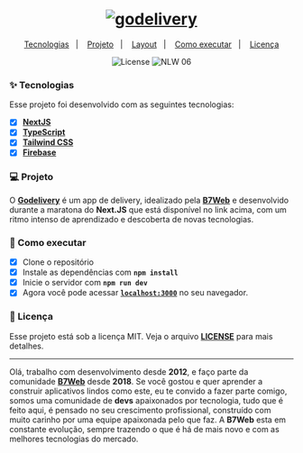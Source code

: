 <h1 align="center">
  <a href="https://letmeask-85ab4.firebaseapp.com/">
    <img alt="godelivery" title="godelivery" src="./src/assets/images/logo.svg">
  </a>
</h1>

<p align="center">
  <a href="#-tecnologias">Tecnologias</a>&nbsp;&nbsp;&nbsp;|&nbsp;&nbsp;&nbsp;
  <a href="#-projeto">Projeto</a>&nbsp;&nbsp;&nbsp;|&nbsp;&nbsp;&nbsp;
  <a href="#-layout">Layout</a>&nbsp;&nbsp;&nbsp;|&nbsp;&nbsp;&nbsp;
  <a href="#-como-executar">Como executar</a>&nbsp;&nbsp;&nbsp;|&nbsp;&nbsp;&nbsp;
  <a href="#-licença">Licença</a>
</p>

<p align="center">
  <img alt="License" src="https://img.shields.io/static/v1?label=license&message=MIT&color=8257E5&labelColor=000000">

 <img src="https://img.shields.io/static/v1?label=NLW&message=06&color=8257E5&labelColor=000000" alt="NLW 06" />
</p>

<!--
<p align="center">
  <img alt="Happy" src=".github/letmeask.png" width="100%">
</p> -->

### ✨ Tecnologias

Esse projeto foi desenvolvido com as seguintes tecnologias:

- [x] **[NextJS](https://nextjs.org/docs/getting-started)**
- [x] **[TypeScript](https://www.typescriptlang.org/)**
- [x] **[Tailwind CSS](https://tailwindcss.com/docs/installation)**
- [x] **[Firebase](https://firebase.google.com/?hl=pt)**

### 💻 Projeto

O **[Godelivery]()** é um app de delivery, idealizado pela **[B7Web](https://b7web.com.br/fullstack/)** e desenvolvido durante a maratona do **Next.JS** que está disponível no link acima, com um ritmo intenso de aprendizado e descoberta de novas tecnologias.

### 🚀 Como executar

- [x] Clone o repositório
- [x] Instale as dependências com **`npm install`**
- [x] Inicie o servidor com **`npm run dev`**
- [x] Agora você pode acessar **[`localhost:3000`](http://localhost:3000)** no seu navegador.

### 📄 Licença

Esse projeto está sob a licença MIT. Veja o arquivo **[LICENSE](license.md)** para mais detalhes.

---

Olá, trabalho com desenvolvimento desde **2012**, e faço parte da comunidade **[B7Web](https://b7web.com.br/fullstack/)** desde **2018**. Se você gostou e quer aprender a construir aplicativos lindos como este, eu te convido a fazer parte comigo, somos uma comunidade de **devs** apaixonados por tecnologia, tudo que é feito aqui, é pensado no seu crescimento profissional, construído com muito carinho por uma equipe apaixonada pelo que faz. A **B7Web** esta em constante evolução, sempre trazendo o que é há de mais novo e com as melhores tecnologias do mercado.
